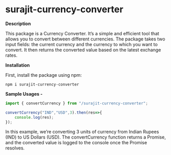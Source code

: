 # surajit-currency-converter

**Description**

This package is a Currency Converter. It’s a simple and efficient tool that allows you to convert between different currencies. The package takes two input fields: the current currency and the currency to which you want to convert. It then returns the converted value based on the latest exchange rates.

**Installation**

First, install the package using npm:

```npm i surajit-currency-converter```

**Sample Usages -**

```javascript 
import { convertCurrency } from "/surajit-currency-converter";

convertCurrency("IND","USD",3).then(res=>{
    console.log(res);
});
```

In this example, we’re converting 3 units of currency from Indian Rupees (IND) to US Dollars (USD). The convertCurrency function returns a Promise, and the converted value is logged to the console once the Promise resolves.

